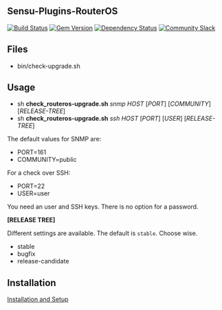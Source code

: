 ## Sensu-Plugins-RouterOS

[![Build Status](https://travis-ci.org/sensu-plugins/sensu-plugins-routeros.svg?branch=master)](https://travis-ci.org/sensu-plugins/sensu-plugins-routeros)
[![Gem Version](https://badge.fury.io/rb/sensu-plugins-routeros.svg)](http://badge.fury.io/rb/sensu-plugins-routeros)
[![Dependency Status](https://gemnasium.com/sensu-plugins/sensu-plugins-routeros.svg)](https://gemnasium.com/sensu-plugins/sensu-plugins-routeros)
[![Community Slack](https://slack.sensu.io/badge.svg)](https://slack.sensu.io/badge)

## Files

* bin/check-upgrade.sh

## Usage

* sh **check_routeros-upgrade.sh** *snmp* *HOST* [*PORT*] [*COMMUNITY*] [*RELEASE-TREE*]
* sh **check_routeros-upgrade.sh** *ssh* *HOST* [*PORT*] [*USER*] [*RELEASE-TREE*]

The default values for SNMP are:
* PORT=161
* COMMUNITY=public

For a check over SSH:
* PORT=22
* USER=user

You need an user and SSH keys. There is no option for a password.

**[RELEASE TREE]**

Different settings are available. The default is `stable`. Choose wise.

* stable
* bugfix
* release-candidate


## Installation

[Installation and Setup](http://sensu-plugins.io/docs/installation_instructions.html)
